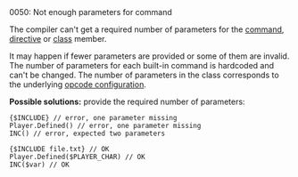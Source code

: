 <!doctype html>
<html lang="es">
<head>
	<title>Mensajes de Error</title>
	<meta charset="utf-8">
	<meta http-equiv="X-UA-Compatible" content="IE=edge">
	<meta name="viewport" content="width=device-width, initial-scale=1">
	<link rel="stylesheet" type="text/css" href="../../../style/style.css">
</head>
<body>
0050: Not enough parameters for command

The compiler can't get a required number of parameters for the [command](../../coding/built-in-commands.md), [directive](../../coding/directives.md) or [class](../../coding/classes.md) member.

It may happen if fewer parameters are provided or some of them are invalid. The number of parameters for each built-in command is hardcoded and can't be changed. The number of parameters in the class corresponds to the underlying [opcode configuration](../../edit-modes/opcodes-list-scm.ini.md).

**Possible solutions:** provide the required number of parameters:

```
{$INCLUDE} // error, one parameter missing
Player.Defined() // error, one parameter missing
INC() // error, expected two parameters

{$INCLUDE file.txt} // OK
Player.Defined($PLAYER_CHAR) // OK
INC($var) // OK
```


<script src="../../../js/main.min.js"></script>